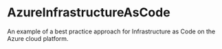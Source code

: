 # AzureInfrastructureAsCode
An example of a best practice approach for Infrastructure as Code on the Azure cloud platform.
